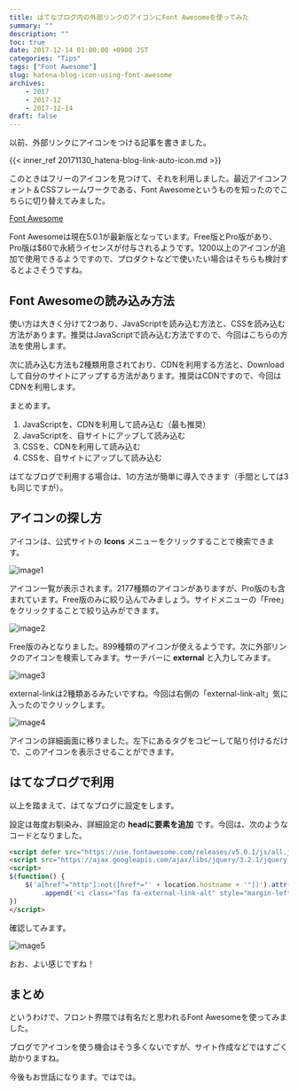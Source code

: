```yaml
---
title: はてなブログ内の外部リンクのアイコンにFont Awesomeを使ってみた
summary: ""
description: ""
toc: true
date: 2017-12-14 01:00:00 +0900 JST
categories: "Tips"
tags: ["Font Awesome"]
slug: hatena-blog-icon-using-font-awesome
archives:
    - 2017
    - 2017-12
    - 2017-12-14
draft: false
---
```


以前、外部リンクにアイコンをつける記事を書きました。

{{< inner_ref 20171130_hatena-blog-link-auto-icon.md >}}

このときはフリーのアイコンを見つけて、それを利用しました。最近アイコンフォント＆CSSフレームワークである、Font Awesomeというものを知ったのでこちらに切り替えてみました。

[Font Awesome](https://fontawesome.com/)

Font Awesomeは現在5.0.1が最新版となっています。Free版とPro版があり、Pro版は$60で永続ライセンスが付与されるようです。1200以上のアイコンが追加で使用できるようですので、プロダクトなどで使いたい場合はそちらも検討するとよさそうですね。

## Font Awesomeの読み込み方法
使い方は大きく分けて2つあり、JavaScriptを読み込む方法と、CSSを読み込む方法があります。推奨はJavaScriptで読み込む方法ですので、今回はこちらの方法を使用します。

次に読み込む方法も2種類用意されており、CDNを利用する方法と、Downloadして自分のサイトにアップする方法があります。推奨はCDNですので、今回はCDNを利用します。

まとめます。

1. JavaScriptを、CDNを利用して読み込む（最も推奨）
2. JavaScriptを、自サイトにアップして読み込む
3. CSSを、CDNを利用して読み込む
4. CSSを、自サイトにアップして読み込む

はてなブログで利用する場合は、1の方法が簡単に導入できます（手間としては3も同じですが）。

## アイコンの探し方
アイコンは、公式サイトの **Icons** メニューをクリックすることで検索できます。

![image1](/images/20171214/20171214_hatena-blog-icon-using-font-awesome_01.png)

アイコン一覧が表示されます。2177種類のアイコンがありますが、Pro版のも含まれています。Free版のみに絞り込んでみましょう。サイドメニューの「Free」をクリックすることで絞り込みができます。

![image2](/images/20171214/20171214_hatena-blog-icon-using-font-awesome_02.png)

Free版のみとなりました。899種類のアイコンが使えるようです。次に外部リンクのアイコンを検索してみます。サーチバーに **external** と入力してみます。

![image3](/images/20171214/20171214_hatena-blog-icon-using-font-awesome_03.png)

external-linkは2種類あるみたいですね。今回は右側の「external-link-alt」気に入ったのでクリックします。

![image4](/images/20171214/20171214_hatena-blog-icon-using-font-awesome_04.png)

アイコンの詳細画面に移りました。左下にあるタグをコピーして貼り付けるだけで、このアイコンを表示させることができます。

## はてなブログで利用
以上を踏まえて、はてなブログに設定をします。

設定は毎度お馴染み、詳細設定の **headに要素を追加** です。今回は、次のようなコードとなりました。

```html
<script defer src="https://use.fontawesome.com/releases/v5.0.1/js/all.js"></script>
<script src="https://ajax.googleapis.com/ajax/libs/jquery/3.2.1/jquery.min.js"></script>
<script>
$(function() {
    $('a[href^="http"]:not([href*="' + location.hostname + '"])').attr('target', '_blank').attr('rel', 'noopener noreferrer')
        .append('<i class="fas fa-external-link-alt" style="margin-left: 3px"></i>');
})
</script>
```

確認してみます。

![image5](/images/20171214/20171214_hatena-blog-icon-using-font-awesome_05.png)

おお、よい感じですね！

## まとめ
というわけで、フロント界隈では有名だと思われるFont Awesomeを使ってみました。

ブログでアイコンを使う機会はそう多くないですが、サイト作成などではすごく助かりますね。

今後もお世話になります。ではでは。
